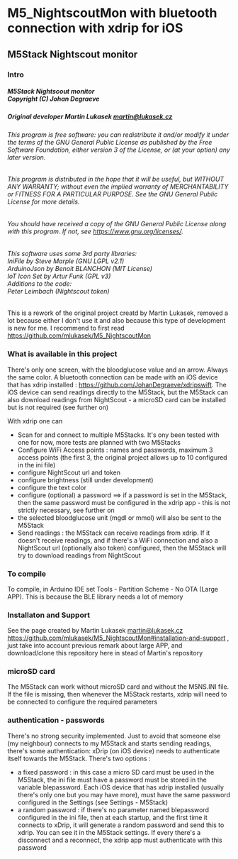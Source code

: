 # M5_NightscoutMon with bluetooth connection with xdrip for iOS
## M5Stack Nightscout monitor
### Intro
##### M5Stack Nightscout monitor<br/>Copyright (C) Johan Degraeve 

##### Original developer Martin Lukasek <martin@lukasek.cz>
###### This program is free software: you can redistribute it and/or modify it under the terms of the GNU General Public License as published by the Free Software Foundation, either version 3 of the License, or (at your option) any later version.
###### This program is distributed in the hope that it will be useful, but WITHOUT ANY WARRANTY; without even the implied warranty of MERCHANTABILITY or FITNESS FOR A PARTICULAR PURPOSE.  See the GNU General Public License for more details.
###### You should have received a copy of the GNU General Public License along with this program. If not, see <https://www.gnu.org/licenses/>. 
###### This software uses some 3rd party libraries:<br/>IniFile by Steve Marple (GNU LGPL v2.1)<br/>ArduinoJson by Benoit BLANCHON (MIT License)<br/>IoT Icon Set by Artur Funk (GPL v3)<br/>Additions to the code:<br/>Peter Leimbach (Nightscout token)

This is a rework of the original project creatd by Martin Lukasek, removed a lot because either I don't use it and also because this type of development is new for me.
I recommend to first read https://github.com/mlukasek/M5_NightscoutMon

### What is available in this project

There's only one screen, with the bloodglucose value and an arrow. Always the same color. A bluetooth connection can be made with an iOS device that has xdrip installed : https://github.com/JohanDegraeve/xdripswift. The iOS device can send readings directly to the M5Stack, but the M5Stack can also download readings from NightScout - a microSD card can be installed but is not required (see further on)

With xdrip one can
 * Scan for and connect to multiple M5Stacks. It's ony been tested with one for now, more tests are planned with two M5Stacks
 * Configure WiFi Access points : names and passwords, maximum 3 access points (the first 3, the original project allows up to 10 configured in the ini file)
 * configure NightScout url and token
 * configure brightness (still under development)
 * configure the text color
 * configure (optional) a password ==> if a password is set in the M5Stack, then the same password must be configured in the xdrip app - this is not strictly necessary, see further on
 * the selected bloodglucose unit (mgdl or mmol) will also be sent to the M5Stack
 * Send readings : the M5Stack can receive readings from xdrip. If it doesn't receive readings, and if there's a WiFi connection and also a NightScout url (optionally also token) configured, then the M5Stack will try to download readings from NightScout 

### To compile

To compile, in Arduino IDE set Tools - Partition Scheme - No OTA (Large APP). This is because the BLE library needs a lot of memory

### Installaton and Support

See the page created by Martin Lukasek <martin@lukasek.cz> https://github.com/mlukasek/M5_NightscoutMon#installation-and-support , just take into account previous remark about large APP, and download/clone this repository here in stead of Martin's repository

### microSD card

The M5Stack can work without microSD card and without the M5NS.INI file. If the file is missing, then whenever the M5Stack restarts, xdrip will need to be connected to configure the required parameters

### authentication - passwords

There's no strong security implemented. Just to avoid that someone else (my neighbour) connects to my M5Stack and starts sending readings, there's some authentication: xDrip (on iOS device) needs to authenticate itself towards the M5Stack.
There's two options :
* a fixed password : in this case a micro SD card must be used in the M5Stack, the ini file must have a password must be stored in the variable blepassword. Each iOS device that has xdrip installed (usually there's only one but you may have more), must have the same password configured in the Settings (see Settings - M5Stack)
* a random password : if there's no parameter named blepassword configured in the ini file, then at each startup, and the first time it connects to xDrip, it will generate a random password and send this to xdrip. You can see it in the M5Stack settings. If every there's a disconnect and a reconnect, the xdrip app must authenticate with this password


